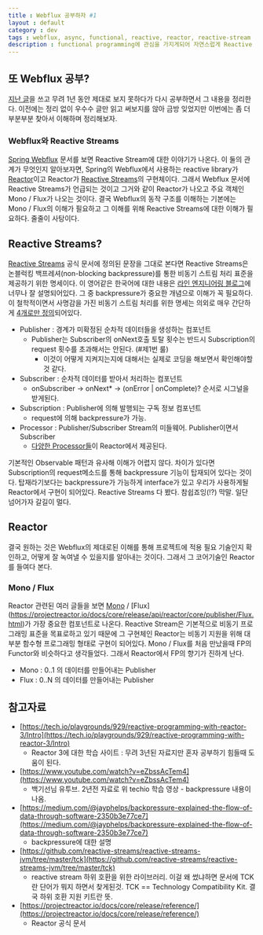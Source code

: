 ```yaml
---
title : Webflux 공부하자 #1
layout : default
category : dev
tags : webflux, async, functional, reactive, reactor, reactive-stream
description : functional programming에 관심을 가지게되어 자연스럽게 Reactive programming에도 관심을 가지게되었고 서버개발자로써 결국 Webflux에 왔다. WebFlux가 어떤 방식으로 동작하는 것이고 기존의 Servlet 방식보다 좋은 점은 무엇인지 공부할거다.
---
```


## 또 Webflux 공부?

[지난 글](https://www.nurinamu.com/dev/2019/03/22/understand-what-is-webflux/)을 쓰고 무려 1년 동안 제대로 보지 못하다가 다시 공부하면서 그 내용을 정리한다. 이전에는 정리 없이 우수수 글만 읽고 써보지를 않아 금방 잊었지만 이번에는 좀 더 부분부분 찾아서 이해하며 정리해보자. 

### Webflux와 Reactive Streams

[Spring Webflux](https://docs.spring.io/spring/docs/5.0.0.BUILD-SNAPSHOT/spring-framework-reference/web-reactive.html#webflux) 문서를 보면 Reactive Stream에 대한 이야기가 나온다. 이 둘의 관계가 무엇인지 알아보자면, Spring의 Webflux에서 사용하는 reactive library가 [Reactor](https://github.com/reactor/reactor)이고 Reactor가 [Reactive Streams](https://www.reactive-streams.org/)의 구현체이다. 그래서 Webflux 문서에 Reactive Streams가 언급되는 것이고 그거와 같이 Reactor가 나오고 주요 객체인 Mono / Flux가 나오는 것이다. 결국 Webflux의 동작 구조를 이해하는 기본에는 Mono / Flux의 이해가 필요하고 그 이해를 위해 Reactive Streams에 대한 이해가 필요하다. 줄줄이 사탕이다.

## Reactive Streams?

[Reactive Streams](https://www.reactive-streams.org/) 공식 문서에 정의된 문장을 그대로 본다면 Reactive Streams은 논블럭킹 백프레셔(non-blocking backpressure)를 통한 비동기 스트림 처리 표준을 제공하기 위한 명세이다. 이 영어같은 한국어에 대한 내용은 [라인 엔지니어링 블로그](https://engineering.linecorp.com/ko/blog/reactive-streams-with-armeria-1/)에 너무나 잘 설명되어있다. 그 중 backpressure가 중요한 개념으로 이해가 꼭 필요하다. 이 철학적이면서 사명감을 가진 비동기 스트림 처리를 위한 명세는 의외로 매우 간단하게 [4개로만 정의](https://github.com/reactive-streams/reactive-streams-jvm/blob/v1.0.1/README.md#specification)되어있다.

- Publisher : 경계가 미확정된 순차적 데이터들을 생성하는 컴포넌트
    - Publisher는 Subscriber의 onNext호출 토탈 횟수는 반드시 Subscription의 request 횟수를 초과해서는 안된다. (#제1번 룰)
        - 이것이 어떻게 지켜지는지에 대해서는 실제로 코딩을 해보면서 확인해야할 것 같다.
- Subscriber : 순차적 데이터를 받아서 처리하는 컴포넌트
    - onSubscriber -> onNext* -> (onError | onComplete)? 순서로 시그널을 받게된다.
- Subscription : Publisher에 의해 발행되는 구독 정보 컴포넌트
    -  request에 의해 backpressure가 가능.
- Processor : Publisher/Subscriber Stream의 미들웨어. Publisher이면서 Subscriber
    - [다양한 Processor들](https://projectreactor.io/docs/core/release/reference/#processor-overview)이 Reactor에서 제공된다. 

기본적인 Observable 패턴과 유사해 이해가 어렵지 않다. 차이가 있다면 Subscription의 request메소드를 통해 backpressure 기능이 탑재되어 있다는 것이다. 탑재라기보다는 backpressure가 가능하게 interface가 있고 우리가 사용하게될 Reactor에서 구현이 되어있다. Reactive Streams 다 봤다. 참쉽죠잉(!?) 막말. 일단 넘어가자 갈길이 멀다.

## Reactor

결국 원하는 것은 Webflux의 제대로된 이해를 통해 프로젝트에 적용 필요 기술인지 확인하고, 어떻게 잘 녹여낼 수 있을지를 알아내는 것이다. 그래서 그 코어기술인 Reactor를 들여다 본다.

### Mono / Flux

Reactor 관련된 여러 글들을 보면 [Mono](https://projectreactor.io/docs/core/release/api/reactor/core/publisher/Mono.html) / [Flux] (https://projectreactor.io/docs/core/release/api/reactor/core/publisher/Flux.html)가 가장 중요한 컴포넌트로 나온다. Reactive Stream은 기본적으로 비동기 프로그래밍 표준을 목표로하고 있기 때문에 그 구현체인 Reactor는 비동기 지원을 위해 대부분 함수형 프로그래밍 형태로 구현이 되어있다. Mono / Flux를 처음 만났을때 FP의 Functor와 비슷하다고 생각들었다. 그래서 Reactor에서 FP의 향기가 진하게 난다. 

- Mono : 0..1 의 데이터를 만들어내는 Publisher
- Flux : 0..N 의 데이터를 만들어내는 Publisher

## 참고자료

- [https://tech.io/playgrounds/929/reactive-programming-with-reactor-3/Intro](https://tech.io/playgrounds/929/reactive-programming-with-reactor-3/Intro)
    - Reactor 3에 대한 학습 사이트 : 무려 3년된 자료지만 혼자 공부하기 힘들때 도움이 된다.
- [https://www.youtube.com/watch?v=eZbssAcTem4](https://www.youtube.com/watch?v=eZbssAcTem4)
    - 백기선님 유투브. 2년전 자료로 위 techio 학습 영상 - backpressure 내용이 나옴.
- [https://medium.com/@jayphelps/backpressure-explained-the-flow-of-data-through-software-2350b3e77ce7](https://medium.com/@jayphelps/backpressure-explained-the-flow-of-data-through-software-2350b3e77ce7)
    - backpressure에 대한 설명
- [https://github.com/reactive-streams/reactive-streams-jvm/tree/master/tck](https://github.com/reactive-streams/reactive-streams-jvm/tree/master/tck)
    - reactive stream 하위 호환을 위한 라이브러리. 이걸 왜 썼냐하면 문서에 TCK란 단어가 뭐지 하면서 찾게된것. TCK == Technology Compatibility Kit. 결국 하위 호환 지원 키트란 뜻.
- [https://projectreactor.io/docs/core/release/reference/](https://projectreactor.io/docs/core/release/reference/)
    - Reactor 공식 문서